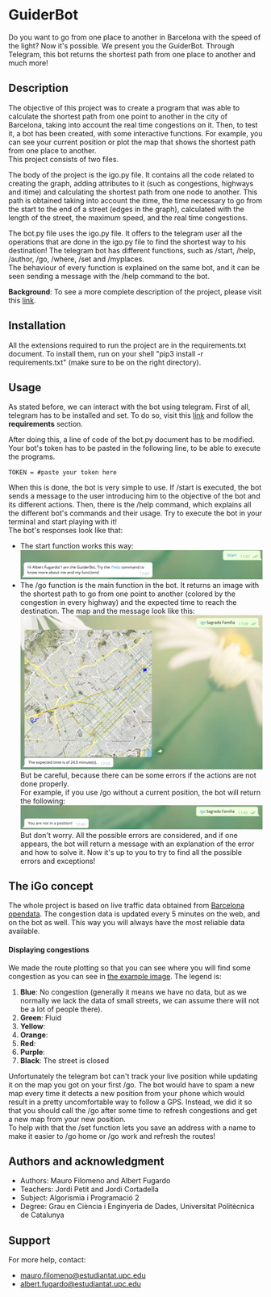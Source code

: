 # GuiderBot
Do you want to go from one place to another in Barcelona with the speed of the light? Now it's possible. We present you the GuiderBot. Through Telegram, this bot returns the shortest path from one place to another and much more!

## Description
The objective of this project was to create a program that was able to calculate the shortest path from one point to another in the city of Barcelona, taking into account the real time congestions on it. Then, to test it, a bot has been created, with some interactive functions. For example, you can see your current position or plot the map that shows the shortest path from one place to another.<br />
This project consists of two files.

The body of the project is the igo.py file. It contains all the code related to creating the graph, adding attributes to it (such as congestions, highways and itime) and calculating the shortest path from one node to another. This path is obtained taking into account the itime, the time necessary to go from the start to the end of a street (edges in the graph), calculated with the length of the street, the maximum speed, and the real time congestions.

The bot.py file uses the igo.py file. It offers to the telegram user all the operations that are done in the igo.py file to find the shortest way to his destination! The telegram bot has different functions, such as /start, /help, /author, /go, /where, /set and /myplaces.<br />
The behaviour of every function is explained on the same bot, and it can be seen sending a message with the /help command to the bot.

**Background**: To see a more complete description of the project, please visit this [link](https://github.com/jordi-petit/ap2-igo-2021).

## Installation
All the extensions required to run the project are in the requirements.txt document.
To install them, run on your shell "pip3 install -r requirements.txt" (make sure to be on the right directory).

## Usage
As stated before, we can interact with the bot using telegram. First of all, telegram has to be installed and set. To do so, visit this [link](https://xn--llions-yua.jutge.org/python/telegram.html) and follow the **requirements** section.

After doing this, a line of code of the bot.py document has to be modified.
Your bot's token has to be pasted in the following line, to be able to execute the programs.
```
TOKEN = #paste your token here
```
When this is done, the bot is very simple to use. If /start is executed, the bot sends a message to the user introducing him to the objective of the bot and its different actions. Then, there is the /help command, which explains all the different bot's commands and their usage. Try to execute the bot in your terminal and start playing with it! <br />
The bot's responses look like that:
- The start function works this way:
![Image](start.png)
- The /go function is the main function in the bot. It returns an image with the shortest path to go from one point to another (colored by the congestion in every highway) and the expected time to reach the destination. The map and the message look like this:
![Image](go.png)
But be careful, because there can be some errors if the actions are not done properly.<br />
For example, if you use /go without a current position, the bot will return the following:
![Image](go_without_a_position.png)
But don't worry. All the possible errors are considered, and if one appears, the bot will return a message with an explanation of the error and how to solve it. Now it's up to you to try to find all the possible errors and exceptions!

## The iGo concept
The whole project is based on live traffic data obtained from [Barcelona opendata](https://opendata-ajuntament.barcelona.cat). The congestion data is updated every 5 minutes on the web, and on the bot as well. This way you will always have the most reliable data available.<br />
#### Displaying congestions
We made the route plotting so that you can see where you will find some congestion as you can see in [the example image](#usage). The legend is:
1. **Blue**: No congestion (generally it means we have no data, but as we normally we lack the data of small streets, we can assume there will not be a lot of people there).
2. **Green**: Fluid
3. **Yellow**:
4. **Orange**:
5. **Red**:
6. **Purple**:
7. **Black**: The street is closed

Unfortunately the telegram bot can't track your live position while updating it on the map you got on your first /go. The bot would have to spam a new map every time it detects a new position from your phone which would result in a pretty uncomfortable way to follow a GPS. Instead, we did it so that you should call the /go after some time to refresh congestions and get a new map from your new position.<br />
To help with that the /set function lets you save an address with a name to make it easier to /go home or /go work and refresh the routes!

## Authors and acknowledgment
- Authors: Mauro Filomeno and Albert Fugardo
- Teachers: Jordi Petit and Jordi Cortadella
- Subject: Algorísmia i Programació 2
- Degree: Grau en Ciència i Enginyeria de Dades, Universitat Politècnica de Catalunya

## Support
For more help, contact:
- mauro.filomeno@estudiantat.upc.edu
- albert.fugardo@estudiantat.upc.edu
